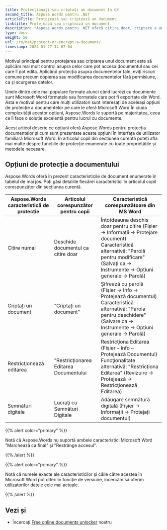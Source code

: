```yaml
---
title: Protecționați sau criptați un document în C#
second_title: Aspose.Words pentru .NET
articleTitle: Protejează sau criptează un document
linktitle: Protejează sau criptează un document
description: "Aspose.Words pentru .NET oferă citire doar, criptare a unui document, restricționare a editării și semnături digitale pentru protecția documentelor folosind C#. ` Aspose.Words acceptă majoritatea opțiunilor de protecție Word."
type: docs
weight: 50
url: /ro/net/protect-or-encrypt-a-document/
timestamp: 2024-01-27-14-07-04
---
```


Motivul principal pentru protejarea sau criptarea unui document este să aplicăm mai mult control asupra celor care pot accesa documentul sau cei care îl pot edita. Aplicând protecția asupra documentelor tale, eviți riscuri comune precum copierea sau modificarea documentelor fără permisiune, ca și scurgerea datelor.

Unele dintre cele mai populare formate atunci când lucrezi cu documente sunt Microsoft Word formatele sau formatele care pot fi exportate din Word. Asta e motivul pentru care mulți utilizatori sunt interesați de aceleași opțiuni de protecție a documentelor pe care le oferă Microsoft Word În ciuda complexității acestor opțiuni, Aspose.Words le suportă pe majoritatea, ceea ce îl face o soluție excelentă pentru lucrul cu documente.

Acest articol descrie ce opțiuni oferă Aspose.Words pentru protecția documentelor și cum sunt prezentate aceste opțiuni în interfața de utilizator familiară Microsoft Word. În articolul copil din secțiunea curentă puteți afla mai multe despre funcțiile de protecție enumerate cu toate proprietățile și metodele necesare.

## Opțiuni de protecție a documentului

Aspose.Words oferă în prezent caracteristicile de document enumerate în tabelul de mai jos. Poți găsi detaliile fiecărei caracteristici în articolul copil corespunzător din secțiunea curentă.

| Aspose.Words caracteristică de protecție | Articolul corespunzător pentru copii | Caracteristică corespunzătoare din MS Word |
| ------------------------------- | ------------------------------ | ------------------------------------------------------------ |
| Citire numai | Deschide documentul ca citire doar | Întotdeauna deschis doar pentru citire (Fișier → Informații → Protejare document)<br />Caracteristică alternativă: "Parolă pentru modificare" (Salvați ca → Instrumente → Opțiuni generale → Parolă) |
| Criptați un document | "Criptați un document" | Șifrează cu parolă (Fișier → Info → Protejează documentul) <br />Caracteristică alternativă: "Parola pentru deschidere" (Salvare ca → Instrumente → Opțiuni generale → Parolă) |
| Restricţionează editarea | "Restricționarea Editarea Documentului | Restricţiona Editarea (Fișier – Info – Protejează Documentul)<br />Funcţionalitate alternativă: "Restricţiona Editarea" (Revizuire → Protejează → Restricţionează Editarea) |
| Semnături digitale | Lucraţi cu Semnături Digitale | Adăugare semnătură digitală (Fișier → Informații → Protejați documentul) |

{{% alert color="primary" %}}

Notă că Aspose.Words nu suportă ambele caracteristici Microsoft Word "Marchează ca final" și "Restrânge accesul".

{{% /alert %}}

{{% alert color="primary" %}}

Notă că numele exacte ale caracteristicilor și căile către acestea în Microsoft Word pot diferi în funcție de versiune, încercăm să oferim utilizatorilor datele cele mai actuale.

{{% /alert %}}

## Vezi și

* Încercați [Free online documents unlocker](https://products.aspose.app/words/unlock) nostru
